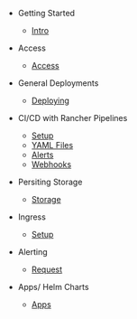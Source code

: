 - Getting Started

  - [Intro](pages/intro.md)

- Access
  
  - [Access](pages/access.md)

- General Deployments

	- [Deploying](pages/deploy.md)

- CI/CD with Rancher Pipelines

	- [Setup](pages/pipeline.md)
	- [YAML Files](pages/pipeline-yaml.md)
	- [Alerts](pages/pipeline-alerts.md)
	- [Webhooks](pages/pipeline-webhook.md)

- Persiting Storage
	
	- [Storage](pages/storage.md)

- Ingress

 	- [Setup](pages/ingress.md)

- Alerting

 	- [Request](pages/alerts.md)
 
- Apps/ Helm Charts

	- [Apps](pages/apps.md)
